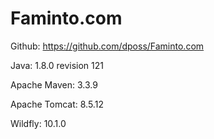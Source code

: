 # Faminto.com
Github: https://github.com/dposs/Faminto.com 

Java: 1.8.0 revision 121

Apache Maven: 3.3.9

Apache Tomcat: 8.5.12

Wildfly: 10.1.0
